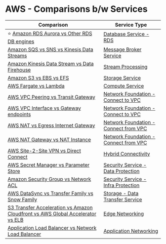 # AWS - Comparisons b/w Services

| Comparison                                                                                                                                                                      | Service Type                                                                                                     |
|---------------------------------------------------------------------------------------------------------------------------------------------------------------------------------|------------------------------------------------------------------------------------------------------------------|
| :star: [Amazon RDS Aurora vs Other RDS DB engines](6_DatabaseServices/AmazonRDS/AmazonAuroraVsOtherDBEngines.md)                                                                | [Database Service - RDS](6_DatabaseServices/AmazonRDS)                                                           |
| [Amazon SQS vs SNS vs Kinesis Data Streams](../1_HLDDesignComponents/4_MessageBrokers/KafkaVsRabbitMQVsSQSVsSNS.md)                                                             | [Message Broker Service](5_MessageBrokerServices)                                                                |
| [Amazon Kinesis Data Stream vs Data Firehouse](10_BigDataComponents/StreamProcessing/AmazonKinesis/Readme.md)                                                                   | [Stream Processing](10_BigDataComponents/StreamProcessing/)                                                      |
| [Amazon S3 vs EBS vs EFS](7_StorageServices/S3vsEBSvsEFS.md)                                                                                                                    | [Storage Service](7_StorageServices)                                                                             |
| [AWS Fargate vs Lambda](3_ComputeServices/AWSFargateVsLambda.md)                                                                                                                | [Compute Service](3_ComputeServices)                                                                             |
| [AWS VPC Peering vs Transit Gateway](1_NetworkingAndContentDelivery/3_NetworkFoundationsVPC/ConnectBetweenVPCs/VPCPeeringVsTransitGateway.md)                                   | [Network Foundation - Connect to VPC](1_NetworkingAndContentDelivery/3_NetworkFoundationsVPC/ConnectBetweenVPCs) |
| [AWS VPC Interface vs Gateway endpoints](1_NetworkingAndContentDelivery/3_NetworkFoundationsVPC/ConnectFromVPC/VPCEndPointsToSpecificAWSService/InterfaceVsGatewayEndPoints.md) | [Network Foundation - Connect to VPC](1_NetworkingAndContentDelivery/3_NetworkFoundationsVPC/ConnectBetweenVPCs) |
| [AWS NAT vs Egress Internet Gateway](1_NetworkingAndContentDelivery/3_NetworkFoundationsVPC/ConnectFromVPC/NATvsEgressInternetGateway.md)                                       | [Network Foundation - Connect from VPC](1_NetworkingAndContentDelivery/3_NetworkFoundationsVPC/ConnectFromVPC)   |
| [AWS NAT Gateway vs NAT Instance](1_NetworkingAndContentDelivery/3_NetworkFoundationsVPC/ConnectFromVPC/NATDevices/NATGatewayVsNATInstances.md)                                 | [Network Foundation - Connect from VPC](1_NetworkingAndContentDelivery/3_NetworkFoundationsVPC/ConnectFromVPC)   |
| [AWS Site-2-Site VPN vs Direct Connect](1_NetworkingAndContentDelivery/4_HybridConnectivity/VPNVsDirectConnect.md)                                                              | [Hybrid Connectivity](1_NetworkingAndContentDelivery/4_HybridConnectivity/Readme.md)                             |
| [AWS Secret Manager vs Parameter Store](2_SecurityAndIdentityServices/2_DataProtectionServices/AWSSecretManagerVsParamStore.md)                                                 | [Security Service - Data Protection](2_SecurityAndIdentityServices/2_DataProtectionServices)                     |
| [Amazon Security Group vs Network ACL](2_SecurityAndIdentityServices/3_InfraProtectionServices/VPC/VPCSecurityGroupVsNetworkACL.md)                                             | [Security Service - Infra Protection](2_SecurityAndIdentityServices/3_InfraProtectionServices)                   |
| [AWS DataSync vs Transfer Family vs Snow Family](7_StorageServices/4_HybridOnPerm/DataTransferMigrationServices/ComparisonsDataTransferServices.md)                             | [Storage - Data Transfer Service](7_StorageServices/4_HybridOnPerm/DataTransferMigrationServices)                |
| [S3 Transfer Acceleration vs Amazon Cloudfront vs AWS Global Accelerator vs ELB](1_NetworkingAndContentDelivery/1_EdgeNetworking/AmazonCloudfrontVsGlobalAccelerator.md)        | [Edge Networking](1_NetworkingAndContentDelivery/1_EdgeNetworking)                                               |
| [Application Load Balancer vs Network Load Balancer](1_NetworkingAndContentDelivery/2_ApplicationNetworking/ElasticLoadBalancer/ALBvsNLB.md)                                 | [Application Networking](1_NetworkingAndContentDelivery/2_ApplicationNetworking)                                 |
